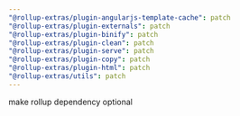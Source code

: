 ```yaml
---
"@rollup-extras/plugin-angularjs-template-cache": patch
"@rollup-extras/plugin-externals": patch
"@rollup-extras/plugin-binify": patch
"@rollup-extras/plugin-clean": patch
"@rollup-extras/plugin-serve": patch
"@rollup-extras/plugin-copy": patch
"@rollup-extras/plugin-html": patch
"@rollup-extras/utils": patch
---
```


make rollup dependency optional
